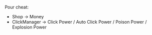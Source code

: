 Pour cheat:
- Shop -> Money
- ClickManager -> Click Power / Auto Click Power / Poison Power / Explosion Power
